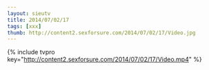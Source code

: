 ```yaml
--- 
layout: sieutv
title: 2014/07/02/17
tags: [xxx]
thumb: http://content2.sexforsure.com/2014/07/02/17/Video.jpg
---
```

{% include tvpro key="http://content2.sexforsure.com/2014/07/02/17/Video.mp4" %} 
